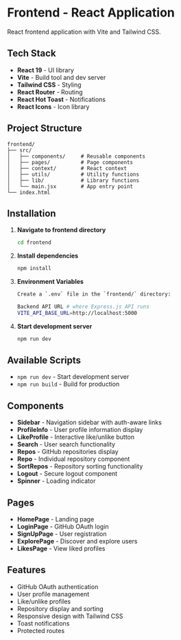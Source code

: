 # Frontend - React Application

React frontend application with Vite and Tailwind CSS.

## Tech Stack
- **React 19** - UI library
- **Vite** - Build tool and dev server
- **Tailwind CSS** - Styling
- **React Router** - Routing
- **React Hot Toast** - Notifications
- **React Icons** - Icon library

## Project Structure
```
frontend/
├── src/
│   ├── components/     # Reusable components
│   ├── pages/          # Page components
│   ├── context/        # React context
│   ├── utils/          # Utility functions
│   ├── lib/            # Library functions
│   └── main.jsx        # App entry point
└── index.html
```

## Installation

1. **Navigate to frontend directory**
   ```bash
   cd frontend
   ```

2. **Install dependencies**
   ```bash
   npm install
   ```
   
2. **Environment Variables**
   ```bash
   Create a `.env` file in the `frontend/` directory:
   
   Backend API URL # where Express.js API runs
   VITE_API_BASE_URL=http://localhost:5000
   ```

4. **Start development server**
   ```bash
   npm run dev
   ```

## Available Scripts
- `npm run dev` - Start development server
- `npm run build` - Build for production

## Components
- **Sidebar** - Navigation sidebar with auth-aware links
- **ProfileInfo** - User profile information display
- **LikeProfile** - Interactive like/unlike button
- **Search** - User search functionality
- **Repos** - GitHub repositories display
- **Repo** - Individual repository component
- **SortRepos** - Repository sorting functionality
- **Logout** - Secure logout component
- **Spinner** - Loading indicator

## Pages
- **HomePage** - Landing page
- **LoginPage** - GitHub OAuth login
- **SignUpPage** - User registration
- **ExplorePage** - Discover and explore users
- **LikesPage** - View liked profiles

## Features
- GitHub OAuth authentication
- User profile management
- Like/unlike profiles
- Repository display and sorting
- Responsive design with Tailwind CSS
- Toast notifications
- Protected routes


